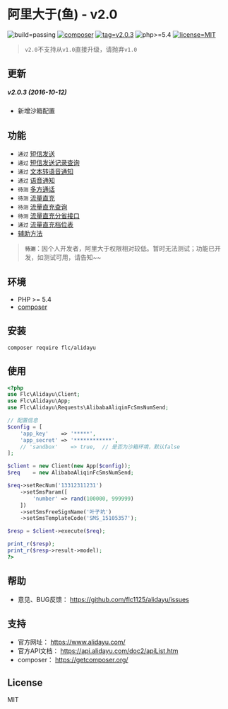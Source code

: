 # 阿里大于(鱼) - v2.0

![build=passing](https://img.shields.io/badge/build-passing-brightgreen.svg?maxAge=2592000) [![composer](https://img.shields.io/badge/composer-flc/alidayu-yellowgreen.svg?maxAge=2592000)](https://packagist.org/packages/flc/alidayu) [![tag=v2.0.3](https://img.shields.io/badge/tag-v2.0.2-yellow.svg?maxAge=2592000)](https://github.com/flc1125/alidayu/archive/v2.0.2.zip) ![php>=5.4](https://img.shields.io/badge/php->%3D5.4-orange.svg?maxAge=2592000) [![license=MIT](https://img.shields.io/badge/license-MIT-blue.svg?maxAge=2592000)](https://github.com/flc1125/alidayu/blob/master/LICENSE)

> `v2.0`不支持从`v1.0`直接升级，请抛弃`v1.0`

## 更新

##### v2.0.3 (2016-10-12)

- 新增沙箱配置

## 功能

- `通过` [短信发送](docs/alibaba_aliqin_fc_sms_num_send.md)
- `通过` [短信发送记录查询](docs/alibaba_aliqin_fc_sms_num_query.md)
- `通过` [文本转语音通知](docs/alibaba_aliqin_fc_tts_num_singlecall.md)
- `通过` [语音通知](docs/alibaba_aliqin_fc_voice_num_singlecall.md)
- `待测` [多方通话](docs/alibaba_aliqin_fc_voice_num_doublecall.md)
- `待测` [流量直充](docs/alibaba_aliqin_fc_flow_charge.md)
- `待测` [流量直充查询](docs/alibaba_aliqin_fc_flow_query.md)
- `待测` [流量直充分省接口](docs/alibaba_aliqin_fc_flow_charge_province.md)
- `通过` [流量直充档位表](docs/alibaba_aliqin_fc_flow_grade.md)
- [辅助方法](docs/support.md)

> **`待测`**：因个人开发者，阿里大于权限相对较低。暂时无法测试；功能已开发，如测试可用，请告知~~

## 环境

- PHP >= 5.4
- [composer](https://getcomposer.org/)

## 安装

```shell
composer require flc/alidayu
```

## 使用

```php
<?php
use Flc\Alidayu\Client;
use Flc\Alidayu\App;
use Flc\Alidayu\Requests\AlibabaAliqinFcSmsNumSend;

// 配置信息
$config = [
    'app_key'    => '*****',
    'app_secret' => '************',
    // 'sandbox'    => true,  // 是否为沙箱环境，默认false
];

$client = new Client(new App($config));
$req    = new AlibabaAliqinFcSmsNumSend;

$req->setRecNum('13312311231')
    ->setSmsParam([
        'number' => rand(100000, 999999)
    ])
    ->setSmsFreeSignName('叶子坑')
    ->setSmsTemplateCode('SMS_15105357');

$resp = $client->execute($req);

print_r($resp);
print_r($resp->result->model);
?>
```

## 帮助

- 意见、BUG反馈： https://github.com/flc1125/alidayu/issues

## 支持

- 官方网址： https://www.alidayu.com/
- 官方API文档： https://api.alidayu.com/doc2/apiList.htm
- composer： https://getcomposer.org/

## License

MIT

